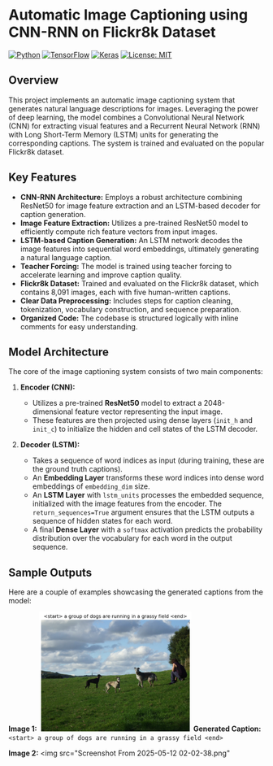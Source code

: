 # Automatic Image Captioning using CNN-RNN on Flickr8k Dataset

[![Python](https://img.shields.io/badge/Python-3.x-blue.svg)](https://www.python.org/)
[![TensorFlow](https://img.shields.io/badge/TensorFlow-%23FF6F00.svg?style=flat&logo=tensorflow&logoColor=white)](https://www.tensorflow.org/)
[![Keras](https://img.shields.io/badge/Keras-%23D00000.svg?style=flat&logo=keras&logoColor=white)](https://keras.io/)
[![License: MIT](https://img.shields.io/badge/License-MIT-yellow.svg)](https://opensource.org/licenses/MIT)

## Overview

This project implements an automatic image captioning system that generates natural language descriptions for images. Leveraging the power of deep learning, the model combines a Convolutional Neural Network (CNN) for extracting visual features and a Recurrent Neural Network (RNN) with Long Short-Term Memory (LSTM) units for generating the corresponding captions. The system is trained and evaluated on the popular Flickr8k dataset.

## Key Features

* **CNN-RNN Architecture:** Employs a robust architecture combining ResNet50 for image feature extraction and an LSTM-based decoder for caption generation.
* **Image Feature Extraction:** Utilizes a pre-trained ResNet50 model to efficiently compute rich feature vectors from input images.
* **LSTM-based Caption Generation:** An LSTM network decodes the image features into sequential word embeddings, ultimately generating a natural language caption.
* **Teacher Forcing:** The model is trained using teacher forcing to accelerate learning and improve caption quality.
* **Flickr8k Dataset:** Trained and evaluated on the Flickr8k dataset, which contains 8,091 images, each with five human-written captions.
* **Clear Data Preprocessing:** Includes steps for caption cleaning, tokenization, vocabulary construction, and sequence preparation.
* **Organized Code:** The codebase is structured logically with inline comments for easy understanding.

## Model Architecture

The core of the image captioning system consists of two main components:

1.  **Encoder (CNN):**
    * Utilizes a pre-trained **ResNet50** model to extract a 2048-dimensional feature vector representing the input image.
    * These features are then projected using dense layers (`init_h` and `init_c`) to initialize the hidden and cell states of the LSTM decoder.

2.  **Decoder (LSTM):**
    * Takes a sequence of word indices as input (during training, these are the ground truth captions).
    * An **Embedding Layer** transforms these word indices into dense word embeddings of `embedding_dim` size.
    * An **LSTM Layer** with `lstm_units` processes the embedded sequence, initialized with the image features from the encoder. The `return_sequences=True` argument ensures that the LSTM outputs a sequence of hidden states for each word.
    * A final **Dense Layer** with a `softmax` activation predicts the probability distribution over the vocabulary for each word in the output sequence.

  ## Sample Outputs

Here are a couple of examples showcasing the generated captions from the model:

**Image 1:**
<img src="Screenshot From 2025-05-12 02-01-50.png" alt="A group of dogs running in a grassy field" width="300">
**Generated Caption:** `<start> a group of dogs are running in a grassy field <end>`

**Image 2:**
<img src="Screenshot From 2025-05-12 02-02-38.png"

